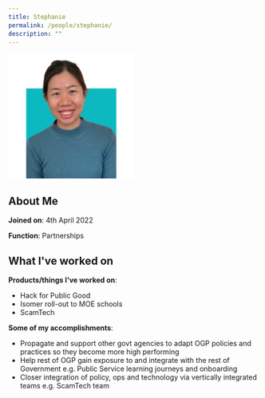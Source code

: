 ```yaml
---
title: Stephanie
permalink: /people/stephanie/
description: ""
---
```

<img src="/images/headshots/steph.png" alt="Stephanie" style="width:50%;margin-left:0">

## About Me
**Joined on**: 4th April 2022

**Function**: Partnerships

## What I've worked on

**Products/things I've worked on**: 
* Hack for Public Good
* Isomer roll-out to MOE schools
* ScamTech

**Some of my accomplishments**:
* Propagate and support other govt agencies to adapt OGP policies and practices so they become more high performing
* Help rest of OGP gain exposure to and integrate with the rest of Government e.g. Public Service learning journeys and onboarding
* Closer integration of policy, ops and technology via vertically integrated teams e.g. ScamTech team